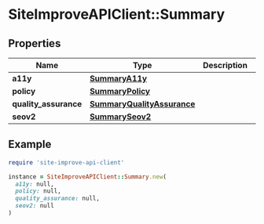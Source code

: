 # SiteImproveAPIClient::Summary

## Properties

| Name | Type | Description | Notes |
| ---- | ---- | ----------- | ----- |
| **a11y** | [**SummaryA11y**](SummaryA11y.md) |  | [optional] |
| **policy** | [**SummaryPolicy**](SummaryPolicy.md) |  | [optional] |
| **quality_assurance** | [**SummaryQualityAssurance**](SummaryQualityAssurance.md) |  | [optional] |
| **seov2** | [**SummarySeov2**](SummarySeov2.md) |  | [optional] |

## Example

```ruby
require 'site-improve-api-client'

instance = SiteImproveAPIClient::Summary.new(
  a11y: null,
  policy: null,
  quality_assurance: null,
  seov2: null
)
```

